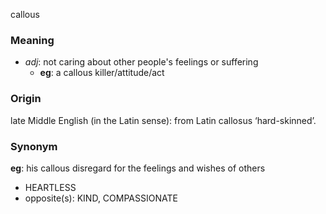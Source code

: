 callous
### Meaning
+ _adj_: not caring about other people's feelings or suffering
	+ __eg__:  a callous killer/attitude/act

### Origin

late Middle English (in the Latin sense): from Latin callosus ‘hard-skinned’.

### Synonym

__eg__: his callous disregard for the feelings and wishes of others

+ HEARTLESS
+ opposite(s): KIND, COMPASSIONATE



